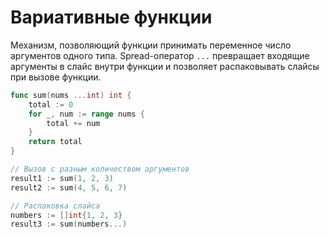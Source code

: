 # Вариативные функции

Механизм, позволяющий функции принимать переменное число аргументов одного типа. Spread-оператор `...` превращает входящие аргументы в слайс внутри функции и позволяет распаковывать слайсы при вызове функции.

```go
func sum(nums ...int) int {
    total := 0
    for _, num := range nums {
        total += num
    }
    return total
}

// Вызов с разным количеством аргументов
result1 := sum(1, 2, 3)
result2 := sum(4, 5, 6, 7)

// Распаковка слайса
numbers := []int{1, 2, 3}
result3 := sum(numbers...)
```
